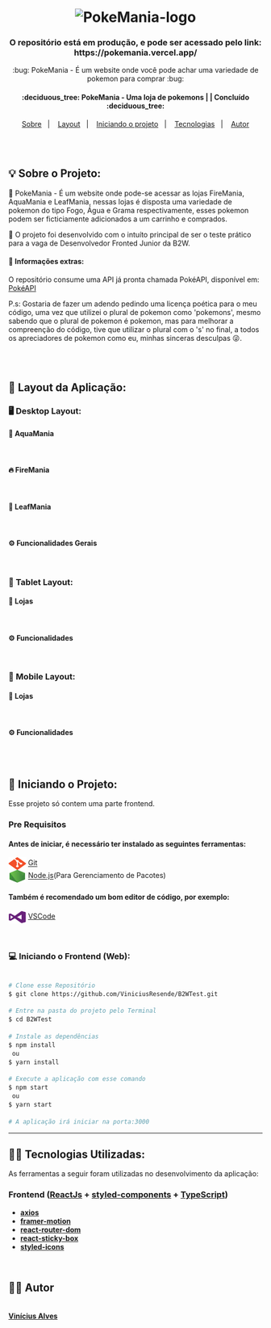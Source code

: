 <h1 align="center">
  <img alt="PokeMania-logo" src="https://www.flaticon.com/svg/vstatic/svg/361/361998.svg?token=exp=1619387583~hmac=747b11c9e9b7577e3baa2f3912c06f44" width="150px" />
</h1>
 <h3 align="center">O repositório está em produção, e pode ser acessado pelo link: https://pokemania.vercel.app/</h3>

<p align= "center">:bug: PokeMania - É um website onde você pode achar uma variedade de pokemon para comprar :bug:</p>

<h4 align="center"> 
	:deciduous_tree:  PokeMania - Uma loja de pokemons | | Concluído  :deciduous_tree:
</h4>

<p align="center">
  <a href="#bulb-sobre-o-projeto">Sobre</a>&nbsp;&nbsp;&nbsp;|&nbsp;&nbsp;&nbsp;
  <a href="#art-layout-da-aplicação">Layout</a>&nbsp;&nbsp;&nbsp;|&nbsp;&nbsp;&nbsp;
  <a href="#rocket-iniciando-o-projeto">Iniciando o projeto</a>&nbsp;&nbsp;&nbsp;|&nbsp;&nbsp;&nbsp;
  <a href="#man_technologist-tecnologias-utilizadas">Tecnologias</a>&nbsp;&nbsp;&nbsp;|&nbsp;&nbsp;&nbsp;
  <a href="#raising_hand_man-autor">Autor</a> 
</p>

</br>
</br>

## :bulb: Sobre o Projeto:

:shopping_cart: PokeMania - É um website onde pode-se acessar as lojas FireMania, AquaMania e LeafMania, nessas lojas é disposta uma variedade de pokemon do tipo Fogo, Água e Grama respectivamente, esses pokemon podem ser ficticiamente adicionados a um carrinho e comprados.

:briefcase: O projeto foi desenvolvido com o intuíto principal de ser o teste prático para a vaga de Desenvolvedor Fronted Junior da B2W.

#### :mag_right: Informações extras:

O repositório consume uma API já pronta chamada PokéAPI, disponível em: [PokéAPI](https://pokeapi.co/)

P.s: Gostaria de fazer um adendo pedindo uma licença poética para o meu código, uma vez que utilizei o plural de pokemon como 'pokemons', mesmo sabendo que o plural de pokemon é pokemon, mas para melhorar a compreenção do código, tive que utilizar o plural com o 's' no final, a todos os apreciadores de pokemon como eu, minhas sinceras desculpas :stuck_out_tongue_winking_eye:.

</br>
</br>

## :art: Layout da Aplicação:

### :desktop_computer: Desktop Layout:

#### :ocean: AquaMania

 <img alt="" src="https://res.cloudinary.com/viniciusalvesdefaria/image/upload/v1619438106/PokeMania/AquaManiaDesktop_mnpynp.gif">
 
#### :fire: FireMania

 <img alt="" src="https://res.cloudinary.com/viniciusalvesdefaria/image/upload/v1619438357/PokeMania/FireManiaDesktop_ycwkv9.gif">
 
 #### :leaves: LeafMania
 
 <img alt="" src="https://res.cloudinary.com/viniciusalvesdefaria/image/upload/v1619438433/PokeMania/LeafManiaDesktop_oyjd8f.gif">
 
 #### :gear: Funcionalidades Gerais

 <img alt="" src="https://res.cloudinary.com/viniciusalvesdefaria/image/upload/v1619438906/PokeMania/DesktopFunc_orfvvt.gif">
 
### :notebook_with_decorative_cover: Tablet Layout:

#### :shopping_cart: Lojas
  <img alt="" src="https://res.cloudinary.com/viniciusalvesdefaria/image/upload/v1619439515/PokeMania/LojasPokeManiaTablet_wmmsq9.gif">
  
#### :gear: Funcionalidades
  <img alt="" src="https://res.cloudinary.com/viniciusalvesdefaria/image/upload/v1619439578/PokeMania/FuncionalidadesPokeManiaTablet_zeigot.gif">

### :iphone: Mobile Layout:

#### :shopping_cart: Lojas
  <img alt="" src="https://res.cloudinary.com/viniciusalvesdefaria/image/upload/v1619439038/PokeMania/LojasPokeManiaMobile_ecsmtn.gif">
  
#### :gear: Funcionalidades
  <img alt="" src="https://res.cloudinary.com/viniciusalvesdefaria/image/upload/v1619439300/PokeMania/FuncionalidadesPokeManiaMobile_cupjd2.gif">
  
</br>
</br>

## :rocket: Iniciando o Projeto:

Esse projeto só contem uma parte frontend.

### Pre Requisitos

#### Antes de iniciar, é necessário ter instalado as seguintes ferramentas:

<img align="center" alt="GIT" height="25" width="35" src="https://raw.githubusercontent.com/devicons/devicon/master/icons/git/git-original.svg" style="max-width:100%;"> [Git](https://git-scm.com)</img>
</br>
<img align="center" alt="NodeJS" height="25" width="35" src="https://raw.githubusercontent.com/devicons/devicon/master/icons/nodejs/nodejs-original.svg" style="max-width:100%;"> [Node.js](https://nodejs.org/en/)(Para Gerenciamento de Pacotes)</img>

#### Também é recomendado um bom editor de código, por exemplo:

<img align="center" alt="VisualStudioCode" height="25" width="35" src="https://raw.githubusercontent.com/devicons/devicon/master/icons/visualstudio/visualstudio-plain.svg" style="max-width:100%;"> [VSCode](https://code.visualstudio.com/)</img>

</br>

### :computer: Iniciando o Frontend (Web):

```bash

# Clone esse Repositório
$ git clone https://github.com/ViniciusResende/B2WTest.git

# Entre na pasta do projeto pelo Terminal
$ cd B2WTest

# Instale as dependências
$ npm install
 ou
$ yarn install

# Execute a aplicação com esse comando
$ npm start
 ou
$ yarn start

# A aplicação irá iniciar na porta:3000

```

---

 
## :man_technologist: Tecnologias Utilizadas:

As ferramentas a seguir foram utilizadas no desenvolvimento da aplicação:

### **Frontend** ([ReactJs](https://reactjs.org/) + [styled-components](https://styled-components.com/) + [TypeScript](https://www.typescriptlang.org/))


- **[axios](https://www.npmjs.com/package/axios)**
- **[framer-motion](https://www.framer.com/motion/)**
- **[react-router-dom](https://www.npmjs.com/package/react-router-dom)**
- **[react-sticky-box](https://www.npmjs.com/package/react-sticky-box)**
- **[styled-icons](https://styled-icons.js.org/)**

</br>

## :raising_hand_man: Autor

<a href="https://github.com/ViniciusResende">
 	<img src="https://res.cloudinary.com/viniciusalvesdefaria/image/upload/v1613257612/foto_perfil_rounded_mv1cpi.png" width="100px;" alt=""/>
 <br />
 	<b>Vinícius Alves</b></a> <a href="https://github.com/ViniciusResende" title="Vinícius Alves"></a>
 <br />
